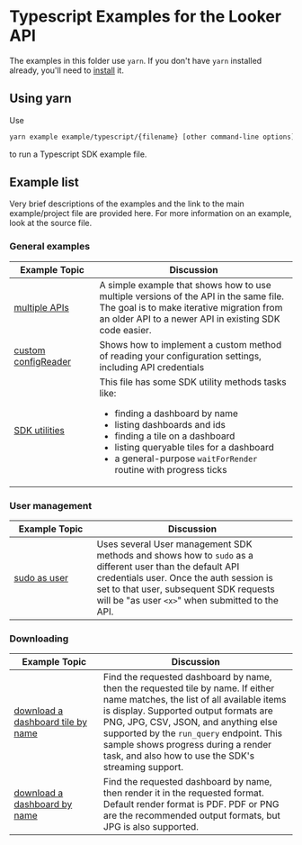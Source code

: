 # Typescript Examples for the Looker API

The examples in this folder use `yarn`. If you don't have `yarn` installed already, you'll need to [install](https://yarnpkg.com/en/docs/install) it.

## Using yarn

Use

```bash
yarn example example/typescript/{filename} [other command-line options]
```

to run a Typescript SDK example file.

## Example list

Very brief descriptions of the examples and the link to the main example/project file are provided here. For more information on an example, look at the source file.

### General examples

|  &nbsp;&nbsp;Example&nbsp;Topic&nbsp;&nbsp; | Discussion |
| ------------- | ---------- |
| [multiple APIs](dual.ts) | A simple example that shows how to use multiple versions of the API in the same file. The goal is to make iterative migration from an older API to a newer API in existing SDK code easier. |
| [custom configReader](customConfigReader.ts) | Shows how to implement a custom method of reading your configuration settings, including API credentials |
| [SDK utilities](utils.ts) | This file has some SDK utility methods tasks like:<ul><li>finding a dashboard by name</li> <li>listing dashboards and ids</li> <li>finding a tile on a dashboard</li> <li>listing queryable tiles for a dashboard</li><li>a general-purpose `waitForRender` routine with progress ticks</li></ul> |

### User management

|  &nbsp;&nbsp;Example&nbsp;Topic&nbsp;&nbsp; | Discussion |
| ------------- | ---------- |
| [sudo as user](sudoAsUser.ts) | Uses several User management SDK methods and shows how to `sudo` as a different user than the default API credentials user. Once the auth session is set to that user, subsequent SDK requests will be "as user `<x>`" when submitted to the API. |


### Downloading

|  &nbsp;&nbsp;Example&nbsp;Topic&nbsp;&nbsp; | Discussion |
| ------------- | ---------- |
| [download a dashboard tile by name](downloadTile.ts) | Find the requested dashboard by name, then the requested tile by name. If either name matches, the list of all available items is display. Supported output formats are PNG, JPG, CSV, JSON, and anything else supported by the `run_query` endpoint. This sample shows progress during a render task, and also how to use the SDK's streaming support. |
| [download a dashboard by name](downloadDashboard.ts) | Find the requested dashboard by name, then render it in the requested format. Default render format is PDF. PDF or PNG are the recommended output formats, but JPG is also supported. |
